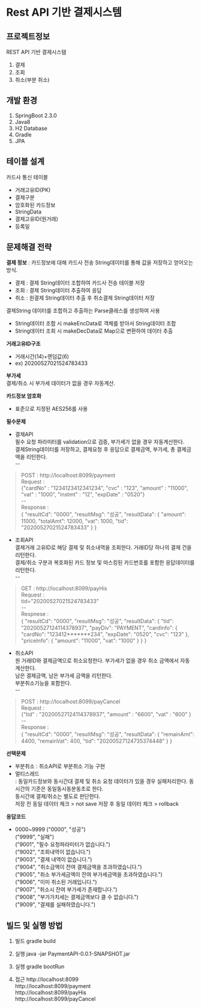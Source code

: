 # Rest API 기반 결제시스템
## 프로젝트정보
REST API 기반 결제시스템
1. 결제
2. 조회
3. 취소(부분 취소)

## 개발 환경
1. SpringBoot 2.3.0
2. Java8
3. H2 Database
4. Gradle
5. JPA  

## 테이블 설계
카드사 통신 테이블
- 거래고유ID(PK)
- 결제구분
- 암호화된 카드정보
- StringData
- 결제고유ID(원거래)
- 등록일

## 문제해결 전략
**결제 정보** : 카드정보에 대해 카드사 전송 String데이터를 통해 값을 저장하고 얻어오는 방식.
- 결제 : 결제 String데이터 조합하여 카드사 전송 테이블 저장
- 조회 : 결제 String데이터 추출하여 응답
- 취소 : 원결제 String데이터 추출 후 취소결제 String데이터 저장

결제String 데이터를 조합하고 추출하는 Parse클래스를 생성하여 사용
- String데이터 조합 시 makeEncData로 객체를 받아서 String데이터 조합
- String데이터 조회 시 makeDecData로 Map으로 변환하여 데이터 추출

**거래고유ID구조**
- 거래시간(14)+랜덤값(6)
- ex) 20200527021524783433  

**부가세**  
결제/취소 시 부가세 데이터가 없을 경우 자동계산.

**카드정보 암호화**
- 표준으로 지정된 AES256를 사용

**필수문제**
- 결제API  
필수 요청 파라미터를 validation으로 검증, 부가세가 없을 경우 자동계산한다.  
결제String데이터를 저장하고, 결제요청 후 응답으로 결제금액, 부가세, 총 결제금액을 리턴한다.  
--  
> POST : http://localhost:8099/payment           
 Request :     
{"cardNo" : "1234123412341234", "cvc" : "123", "amount" : "11000", "vat" : "1000", "instmt" : "12", "expDate" : "0520"}  
--  
Response :       
{
    "resultCd": "0000",
    "resultMsg": "성공",
    "resultData": {
        "amount": 11000,
        "totalAmt": 12000,
        "vat": 1000,
        "tid": "20200527021524783433"
    }
}

- 조회API  
결제거래 고유ID로 해당 결제 및 취소내역을 조회한다. 거래ID당 하나의 결제 건을 리턴한다.  
결제/취소 구분과 복호화된 카드 정보 및 마스킹된 카드번호를 포함한 응답데이터를 리턴한다.    
--  
> GET : http://localhost:8099/payHis  
Request  :   
tid="20200527021524783433"  
--  
Respnese  :     
{
    "resultCd": "0000",
    "resultMsg": "성공",
    "resultData": {
        "tid": "20200527124114378937",
        "payDiv": "PAYMENT",
        "cardInfo": {
            "cardNo": "123412*******234",
            "expDate": "0520",
            "cvc": "123"
        },
        "priceInfo": {
            "amount": "11000",
            "vat": "1000"
        }
    }
}


- 취소API  
원 거래ID와 결제금액으로 취소요청한다. 부가세가 없을 경우 취소 금액에서 자동 계산한다.  
남은 결제금액, 남은 부가세 금액을 리턴한다.  
부분취소기능을 포함한다.  
--  
> POST : http://localhost:8099/payCancel        
Request :     
{"tid" : "20200527124114378937", "amount" : "6600", "vat" : "600" }  
--  
Response :      
{
    "resultCd": "0000",
    "resultMsg": "성공",
    "resultData": {
        "remainAmt": 4400,
        "remainVat": 400,
        "tid": "20200527124735374448"
    }
}


**선택문제**
- 부분취소
 : 취소API로 부분취소 기능 구현  
- 멀티스레드  
 : 동일카드정보와 동시간대 결제 및 취소 요청 데이터가 있을 경우 실패처리한다. 동시간의 기준은 동일동시동분동초로 한다.  
 동시간에 결제/취소는 별도로 판단한다.    
 저장 전 동일 데이터 체크 > not save 
 저장 후 동일 데이터 체크 > rollback  
 

**응답코드**
- 0000~9999
("0000", "성공")  
("9999", "실패")  
("9001", "필수 요청파라미터가 없습니다.")  
("9002", "조회내역이 없습니다.")  
("9003", "결제 내역이 없습니다.")  
("9004", "취소금액이 잔여 결제금액을 초과하였습니다.")  
("9005", "취소 부가세금액이 잔여 부가세금액을 초과하였습니다.")  
("9006", "이미 취소된 거래입니다.")  
("9007", "취소시 잔여 부가세가 존재합니다.")  
("9008", "부가가치세는 결제금액보다 클 수 없습니다.")    
("9009", "결제를 실패하였습니다.")

## 빌드 및 실행 방법

1. 빌드
gradle build
 
2. 실행
java -jar PaymentAPI-0.0.1-SNAPSHOT.jar

3. 실행
gradle bootRun

4. 접근
http://localhost:8099  
http://localhost:8099/payment  
http://localhost:8099/payHis  
http://localhost:8099/payCancel  
